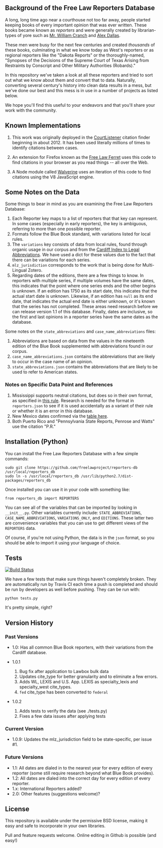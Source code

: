 ## Background of the Free Law Reporters Database

A long, long time ago near a courthouse not too far away, people started 
keeping books of every important opinion that was ever written. These books 
became known as *reporters* and were generally created by librarian-types of 
yore such as [Mr. William Cranch][crancherton] and [Alex Dallas][dalorama].

These men were busy for the next few centuries and created *thousands* of 
these books, culminating in what we know today as West's reporters or as 
regional reporters like the "Dakota Reports" or the thoroughly-named, 
"Synopses of the Decisions of the Supreme Court of Texas Arising from 
Restraints by Conscript and Other Military Authorities (Robards)."
 
In this repository we've taken a look at all these reporters and tried to 
sort out what we know about them and convert that to data. Naturally, 
converting several century's history into clean data results in a mess, but 
we've done our best and this mess is in use in a number of projects as listed
below.

We hope you'll find this useful to your endeavors and that you'll share your
work with the community.


## Known Implementations
 
 1. This work was originally deployed in the [CourtListener][cl] citation 
    finder beginning in about 2012. It has been used literally millions of 
    times to identify citations between cases.

 1. An extension for Firefox known as the [Free Law Ferret][ferret] uses this 
    code to find citations in your browser as you read things -- all over the 
    Web.
    
 1. A Node module called [Walverine][walv] uses an iteration of this code to
    find citations using the V8 JavaScript engine.


## Some Notes on the Data

Some things to bear in mind as you are examining the Free Law Reporters 
Database:

 1. Each Reporter key maps to a list of reporters that that key can represent. 
    In some cases (especially in early reporters), the key is ambiguous, 
    referring to more than one possible reporter.
 1. Formats follow the Blue Book standard, with variations listed for local 
    rules.
 1. The `variations` key consists of data from local rules, found through 
    organic usage in our corpus and from the [Cardiff Index to Legal 
    Abbreviations][cardiff]. We have used a dict for these values due to the 
    fact that there can be variations for each series.
 1. `mlz_jurisdiction` corresponds to the work that is being done for 
    Multi-Lingual Zotero.
 1. Regarding dates of the editions, there are a few things to know. In 
    reporters with multiple series, if multiple volumes have the same dates, 
    this indicates that the point where one series ends and the other begins is
    unknown. If an edition has 1750 as its start date, this indicates that the 
    actual start date is unknown. Likewise, if an edition has `null` as its 
    end date, that indicates the actual end date is either unknown, or it's
    known that the series has not completed. These areas need research before 
    we can release version 1.1 of this database. Finally, dates are inclusive, 
    so the first and last opinions in a reporter series have the same dates as 
    the database.
    
Some notes on the `state_abbreviations` and `case_name_abbreviations` files:

 1. Abbreviations are based on data from the values in the nineteenth edition 
    of the Blue Book supplemented with abbreviations found in our corpus.
 1. `case_name_abbreviations.json` contains the abbreviations that are likely 
    to occur in the case name of an opinion.
 1. `state_abbreviations.json` contains the abbreviations that are likely to be
    used to refer to American states.
    
       
### Notes on Specific Data Point and References

 1. Mississippi supports neutral citations, but does so in their own format, as 
    specified in [this rule][missingthepoint]. Research is needed for the 
    format in `reporters.json` to see if it is used accidentally as a variant 
    of their rule or whether it is an error in this database.
 1. New Mexico dates confirmed via the [table here][nmdates].
 1. Both Puerto Rico and "Pennsylvania State Reports, Penrose and 
    Watts" use the citation "P.R." 


## Installation (Python)

You can install the Free Law Reporters Database with a few simple commands:

    sudo git clone https://github.com/freelawproject/reporters-db /usr/local/reporters_db
    sudo ln -s /usr/local/reporters_db /usr/lib/python2.7/dist-packages/reporters_db

Once installed you can use it in your code with something like:

    from reporters_db import REPORTERS

You can see all of the variables that can be imported by looking in 
`__init__.py`. Other variables currently include: `STATE_ABBREVIATIONS`, 
`CASE_NAME_ABBREVIATIONS`, `VARIATIONS_ONLY`, and `EDITIONS`. These latter two
are convenience variables that you can use to get different views of the 
`REPORTERS` data.

Of course, if you're not using Python, the data is in the `json` format, so 
you should be able to import it using your language of choice.


## Tests

[![Build Status](https://travis-ci.org/freelawproject/reporters-db.svg?branch=master)][travis]

We have a few tests that make sure things haven't completely broken. They are
automatically run by Travis CI each time a push is completed and should be run
by developers as well before pushing. They can be run with:

    python tests.py
    
It's pretty simple, right?


## Version History

### Past Versions

 - 1.0: Has all common Blue Book reporters, with their variations from the Cardiff database.
 - 1.0.1
    
    1. Bug fix after application to Lawbox bulk data
    2. Updates cite_type for better granularity and to eliminate a few errors.
    3. Adds WL, LEXIS and U.S. App. LEXIS as specialty_lexis and specialty_west cite_types.
    4. `fed` cite_type has been converted to `federal`

 - 1.0.2
    
    1. Adds tests to verify the data (see ./tests.py)
    2. Fixes a few data issues after applying tests

### Current Version

 - 1.0.9: Updates the mlz_jurisdiction field to be state-specific, per issue #1.

### Future Versions

 - 1.1: All dates are dialed in to the nearest year for every edition of every reporter (some still require
         research beyond what Blue Book provides).
 - 1.2: All dates are dialed into the correct day for every edition of every reporter.
 - 1.x: International Reporters added?
 - 2.0: Other features (suggestions welcome)?


## License

This repository is available under the permissive BSD license, making it easy 
and safe to incorporate in your own libraries.

Pull and feature requests welcome. Online editing in Github is possible (and easy!)



[crancherton]: https://en.wikipedia.org/wiki/William_Cranch
[dalorama]: https://en.wikipedia.org/wiki/Alexander_J._Dallas_%28statesman%29
[cl]: https://www.courtlistener.com
[ferret]: http://citationstylist.org/2013/08/20/free-law-ferret-document-to-cited-cases-in-a-click/
[walv]: https://github.com/adelevie/walverine
[cardiff]: http://www.legalabbrevs.cardiff.ac.uk/
[missingthepoint]: http://www.aallnet.org/main-menu/Advocacy/access/citation/neutralrules/rules-ms.html
[nmdates]: http://www.nmcompcomm.us/nmcases/pdf/NM%20Reports%20to%20Official%20-%20Vols.%201-75.pdf
[travis]: https://travis-ci.org/freelawproject/reporters-db
